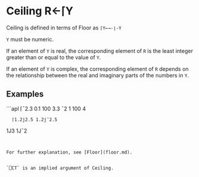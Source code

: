 <div style="display: none;">
  ⌈
</div>






<h1 class="heading"><span class="name">Ceiling</span> <span class="command">R←⌈Y</span></h1>



Ceiling is defined in terms of Floor as `⌈Y←→-⌊-Y`


`Y` must be numeric.


If an element of `Y` is real, the corresponding element of `R` is the least integer greater than or equal to the value of `Y`.


If an element of `Y` is complex, the corresponding element of `R` depends on the relationship between the real and imaginary parts of the numbers in `Y`.

<h2 class="example">Examples</h2>
```apl
      ⌈¯2.3  0.1  100  3.3
¯2 1 100 4
 
      ⌈1.2j2.5 1.2j¯2.5
1J3 1J¯2
```


For further explanation, see [Floor](floor.md).


`⎕CT` is an implied argument of Ceiling.



